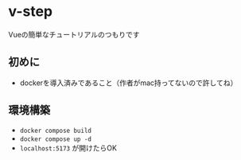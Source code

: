 # v-step

Vueの簡単なチュートリアルのつもりです

## 初めに

* dockerを導入済みであること（作者がmac持ってないので許してね）

## 環境構築

* `docker compose build`
* `docker compose up -d`
* `localhost:5173` が開けたらOK
